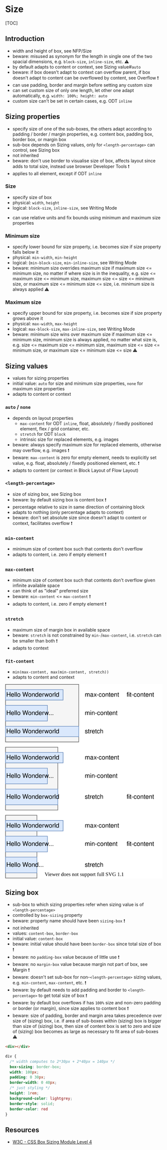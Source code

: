 # Size

[TOC]


<!-- ToDo: revisit once https://www.w3.org/TR/css-sizing-4 has been finished -->

<!-- ToDo: check ODT dependent things only valid in Flow Layout or also in other FCs like Flex ? e.g. auto value, ODT `inline` restrictions, etc. -->

<!-- ToDo: clarify values and initial value of min / max properties, e.g. auto min size resolves to 0 mostly, but to min-content in Flex Layout, and in one special case to min-content in Grid Layout -->

<!-- beware: minimum size `auto` value of grid item that is not a scroll container, spans at least one track in that axis whose min track sizing function is `auto` (i.e. if track sizing is `auto`, `minmax(auto,..)`, `<flex>`, `fit-content(..)`), and spans more than one track in that axis of which none are flexible, then it resolves to `min-content` (with some adjustments) instead of zero ⚠️ SEE https://drafts.csswg.org/css-grid/#min-size-auto -->

## Introduction

- width and height of box, see NFP/Size
- beware: misused as synonym for the length in single one of the two spacial dimensions, e.g. `block-size`, `inline-size`, etc. ⚠️
- by default adapts to content or context, see Sizing value#`auto`
- beware: if box doesn't adapt to context can overflow parent, if box doesn't adapt to content can be overflowed by content, see Overflow ❗️
- can use padding, border and margin before setting any custom size
- can set custom size of only one length, let other one adapt automatically, e.g. `width: 100%; height: auto`
- custom size can't be set in certain cases, e.g. ODT `inline`



## Sizing properties

- specify size of one of the sub-boxes, the others adapt according to padding / border / margin properties, e.g. content box, padding box, border box, or margin box
- sub-box depends on Sizing values, only for `<length-percentage>` can control, see Sizing box
- not inherited
- beware: don't use border to visualise size of box, affects layout since adds to total size, instead use browser Developer Tools ❗️
- applies to all element, except if ODT `inline`

### Size

- specify size of box
- physical: `width`, `height`
- logical: `block-size`, `inline-size`, see Writing Mode
<!-- ToDo: uncomment when size keyword is official, https://github.com/w3c/csswg-drafts/issues/820
- shorthand `size` for `width` and `height`
- beware: values have opposite order from shorthands `margin`, `padding`, `border-width`, `border-color`, `border-style`, etc. ❗️ -->
- can use relative units and fix bounds using minimum and maximum size properties

### Minimum size

- specify lower bound for size property, i.e. becomes size if size property falls below it
- physical: `min-width`, `min-height`
- logical: (`min-block-size`, `min-inline-size`, see Writing Mode
- beware: minimum size overrides maximum size if maximum size <= minimum size, no matter if where size is in the inequality, e.g. size <= maximum size <= minimum size, maximum size <= size <= minimum size, or maximum size <= minimum size <= size, i.e. minimum size is always applied ⚠️

### Maximum size

- specify upper bound for size property, i.e. becomes size if size property grows above it
- physical: `max-width`, `max-height`
- logical: `max-block-size`, `max-inline-size`, see Writing Mode
- beware: minimum size wins over maximum size if maximum size <= minimum size, minimum size is always applied, no matter what size is, e.g. size <= maximum size <= minimum size, maximum size <= size <= minimum size, or maximum size <= minimum size <= size ⚠️



## Sizing values

- values for sizing properties
- initial value: `auto` for size and minimum size properties, `none` for maximum size properties
- adapts to content or context

### `auto` / `none`

- depends on layout properties
  - `max-content` for ODT `inline`, float, absolutely / fixedly positioned element, flex / grid container, etc.
  - `stretch` for ODT `block`
  - intrinsic size for replaced elements, e.g. images
- beware: always specify maximum size for replaced elements, otherwise may overflow, e.g. images ❗️
- beware: `max-content` is zero for empty element, needs to explicitly set value, e.g. float, absolutely / fixedly positioned element, etc. ❗️
- adapts to content (or context in Block Layout of Flow Layout)

### `<length-percentage>`

- size of sizing box, see Sizing box
- beware: by default sizing box is content box ❗️
- percentage relative to size in same direction of containing block
- adapts to nothing (only percentage adapts to context)
- beware: don't set absolute size since doesn't adapt to content or context, facilitates overflow ❗️

### `min-content`

- minimum size of content box such that contents don't overflow
- adapts to content, i.e. zero if empty element ❗️

### `max-content`

- minimum size of content box such that contents don't overflow given infinite available space
- can think of as "ideal" preferred size
- beware: `min-content` <= `max-content` ❗️
- adapts to content, i.e. zero if empty element ❗️

### `stretch`

- maximum size of margin box in available space
- beware: `stretch` is not constrained by `min-`/`max-content`, i.e. `stretch` can be smaller than both ❗️
- adapts to context

### `fit-content`

- `min(max-content, max(min-content, stretch))`
- adapts to content and context

![size of box for each size value for different amounts of available space](illustrations/sizeval.svg)



## Sizing box

- sub-box to which sizing properties refer when sizing value is of `<length-percentage>`
- controlled by `box-sizing` property
- beware: property name should have been `sizing-box` ❗️
- not inherited
- values: `content-box`, `border-box`
- initial value: `content-box`
- beware: initial value should have been `border-box` since total size of box ❗️
- beware: no `padding-box` value because of little use ❗️
- beware: no `margin-box` value because margin not part of box, see Margin ❗️
- beware: doesn't set sub-box for non-`<length-percentage>` sizing values, e.g. `min-content`, `max-content`, etc. ❗️
- beware: by default needs to add padding and border to `<length-percentage>` to get total size of box ❗️
- beware: by default box overflows if has `100%` size and non-zero padding or border (or margin), since size applies to content box ❗️
- beware: size of padding, border and margin area takes precedence over size of (sizing) box, i.e. if area of sub-boxes within (sizing) box is bigger than size of (sizing) box, then size of content box is set to zero and size of (sizing) box becomes as large as necessary to fit area of sub-boxes ⚠️

```html
<div></div>
```

```css
div {
  /* width computes to 2*30px + 2*40px = 140px */
  box-sizing: border-box;
  width: 100px;
  padding: 0 30px;
  border-width: 0 40px;
  /* just styling */
  height: 1rem;
  background-color: lightgrey;
  border-style: solid;
  border-color: red
}
```



## Resources

- [W3C - CSS Box Sizing Module Level 4](https://www.w3.org/TR/css-sizing-4/)
